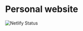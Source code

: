 # Personal website

![Netlify Status](https://api.netlify.com/api/v1/badges/bbd67f3a-2924-4fb5-8433-55dd67e35864/deploy-status)

